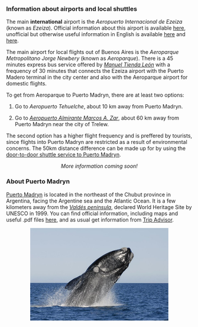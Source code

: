 ### Information about airports and local shuttles

The main __international__ airport is the _Aeropuerto Internacional de Ezeiza_ (known 
as _Ezeiza_). Official
information about this airport is available [here](https://www.aa2000.com.ar/ezeiza),
unofficial but otherwise useful information in English is available [here](https://www.buenos-aires-airport.com/ezeiza/) and [here](https://aeropuertoezeiza.net/en).

The main airport for local flights out of Buenos Aires is the _Aeroparque Metropolitano Jorge Newbery_ (known as _Aeroparque_). There is a 45 minutes express bus service offered by [_Manuel Tienda León_](https://www.tiendaleon.com/) with a frequency of 30 minutes that connects the Ezeiza airport with the Puerto Madero terminal in the city center and also with the Aeroparque airport for domestic flights.  

To get from Aeroparque to Puerto Madryn, there are at least two options:

1. Go to _Aeropuerto Tehuelche_, about 10 km away from Puerto Madryn.

2. Go to [_Aeropuerto Almirante Marcos A. Zar_](https://www.aeropuertotrelew.com/en/index.php), about 60 km away from Puerto Madryn near the city of Trelew. 

The second option has a higher flight frequency and is preffered by tourists, since flights into Puerto Madryn are restricted as a result of environmental concerns. The 50km distance difference can be made up for by using the [door-to-door shuttle service to Puerto Madryn](https://transferpmy.com/).

<p align=center><em>More information coming soon!</em></p>

### About Puerto Madryn

[Puerto Madryn](https://en.wikipedia.org/wiki/Puerto_Madryn) is located in the northeast of the Chubut province in Argentina,
facing the Argentine sea and the Atlantic Ocean. It is a few kilometers away from
the [_Valdés peninsula_](https://en.wikipedia.org/wiki/Valdes_Peninsula), declared World Heritage Site by UNESCO in 1999. You can find official information, including maps and useful .pdf files [here](https://madryn.travel/en/), and as usual get information from [Trip Advisor](https://www.tripadvisor.com/Tourism-g312832-Puerto_Madryn_Province_of_Chubut_Patagonia-Vacations.html).


<p align="center">
<img src="images/1a.jpg" height=250>
</p>